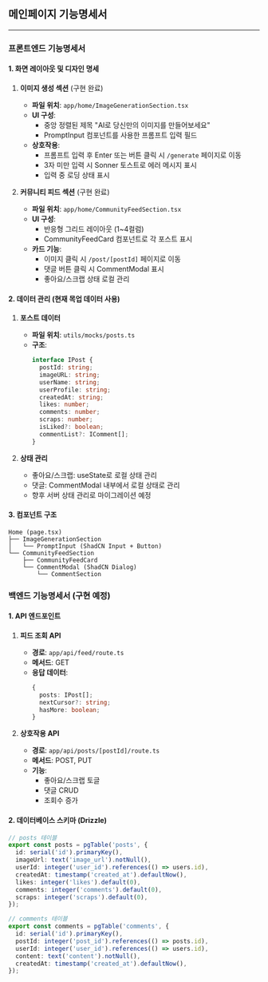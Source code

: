 ## 메인페이지 기능명세서

---

### 프론트엔드 기능명세서

#### 1. 화면 레이아웃 및 디자인 명세

1. **이미지 생성 섹션** (구현 완료)
   - **파일 위치**: `app/home/ImageGenerationSection.tsx`
   - **UI 구성**: 
     - 중앙 정렬된 제목 "AI로 당신만의 이미지를 만들어보세요"
     - PromptInput 컴포넌트를 사용한 프롬프트 입력 필드
   - **상호작용**:
     - 프롬프트 입력 후 Enter 또는 버튼 클릭 시 `/generate` 페이지로 이동
     - 3자 미만 입력 시 Sonner 토스트로 에러 메시지 표시
     - 입력 중 로딩 상태 표시

2. **커뮤니티 피드 섹션** (구현 완료)
   - **파일 위치**: `app/home/CommunityFeedSection.tsx`
   - **UI 구성**:
     - 반응형 그리드 레이아웃 (1~4컬럼)
     - CommunityFeedCard 컴포넌트로 각 포스트 표시
   - **카드 기능**:
     - 이미지 클릭 시 `/post/[postId]` 페이지로 이동
     - 댓글 버튼 클릭 시 CommentModal 표시
     - 좋아요/스크랩 상태 로컬 관리

#### 2. 데이터 관리 (현재 목업 데이터 사용)

1. **포스트 데이터**
   - **파일 위치**: `utils/mocks/posts.ts`
   - **구조**:
     ```typescript
     interface IPost {
       postId: string;
       imageURL: string;
       userName: string;
       userProfile: string;
       createdAt: string;
       likes: number;
       comments: number;
       scraps: number;
       isLiked?: boolean;
       commentList?: IComment[];
     }
     ```

2. **상태 관리**
   - 좋아요/스크랩: useState로 로컬 상태 관리
   - 댓글: CommentModal 내부에서 로컬 상태로 관리
   - 향후 서버 상태 관리로 마이그레이션 예정

#### 3. 컴포넌트 구조

```
Home (page.tsx)
├── ImageGenerationSection
│   └── PromptInput (ShadCN Input + Button)
└── CommunityFeedSection
    ├── CommunityFeedCard
    └── CommentModal (ShadCN Dialog)
        └── CommentSection
```

### 백엔드 기능명세서 (구현 예정)

#### 1. API 엔드포인트

1. **피드 조회 API**
   - **경로**: `app/api/feed/route.ts`
   - **메서드**: GET
   - **응답 데이터**:
     ```typescript
     {
       posts: IPost[];
       nextCursor?: string;
       hasMore: boolean;
     }
     ```

2. **상호작용 API**
   - **경로**: `app/api/posts/[postId]/route.ts`
   - **메서드**: POST, PUT
   - **기능**:
     - 좋아요/스크랩 토글
     - 댓글 CRUD
     - 조회수 증가

#### 2. 데이터베이스 스키마 (Drizzle)

```typescript
// posts 테이블
export const posts = pgTable('posts', {
  id: serial('id').primaryKey(),
  imageUrl: text('image_url').notNull(),
  userId: integer('user_id').references(() => users.id),
  createdAt: timestamp('created_at').defaultNow(),
  likes: integer('likes').default(0),
  comments: integer('comments').default(0),
  scraps: integer('scraps').default(0),
});

// comments 테이블
export const comments = pgTable('comments', {
  id: serial('id').primaryKey(),
  postId: integer('post_id').references(() => posts.id),
  userId: integer('user_id').references(() => users.id),
  content: text('content').notNull(),
  createdAt: timestamp('created_at').defaultNow(),
});
```
